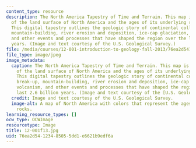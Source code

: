 ```yaml
---
content_type: resource
description: The North America Tapestry of Time and Terrain. This map is a portrait
  of the land surface of North America and the ages of its underlying rock formations.
  This digital tapestry outlines the geologic story of continental collision and break-up,
  mountain-building, river erosion and deposition, ice-cap glaciation, volcanism,
  and other events and processes that have shaped the region over the last 2.6 billion
  years. (Image and text courtesy of the U.S. Geological Survey.)
file: /media/courses/12-001-introduction-to-geology-fall-2013/76ea2d54123485055dd1e6621b9edf6a_12-001f13.jpg
file_type: image/jpeg
image_metadata:
  caption: The North America Tapestry of Time and Terrain. This map is a portrait
    of the land surface of North America and the ages of its underlying rock formations.
    This digital tapestry outlines the geologic story of continental collision and
    break-up, mountain-building, river erosion and deposition, ice-cap glaciation,
    volcanism, and other events and processes that have shaped the region over the
    last 2.6 billion years. (Image and text courtesy of the [U.S. Geological Survey](http://www.usgs.gov/).)
  credit: Image and text courtesy of the U.S. Geological Survey.
  image-alt: A map of North America with colors that represent the ages of the underlying
    rocks.
learning_resource_types: []
ocw_type: OCWImage
resourcetype: Image
title: 12-001f13.jpg
uid: 76ea2d54-1234-8505-5dd1-e6621b9edf6a
---
```


